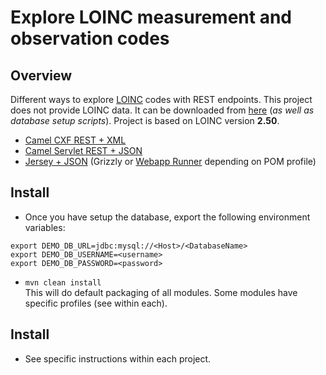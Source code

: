 # Explore LOINC measurement and observation codes
## Overview
Different ways to explore [LOINC](https://loinc.org) codes with REST endpoints. This project does not provide LOINC data. It can be downloaded from [here](https://loinc.org/downloads) (_as well as database setup scripts_). Project is based on LOINC version **2.50**.

* [Camel CXF REST + XML](camel-cxf)
* [Camel Servlet REST + JSON](camel-java-routes)
* [Jersey + JSON](Jersey) (Grizzly or [Webapp Runner](https://github.com/jsimone/webapp-runner) depending on POM profile)

## Install
* Once you have setup the database, export the following environment variables:
```
export DEMO_DB_URL=jdbc:mysql://<Host>/<DatabaseName>
export DEMO_DB_USERNAME=<username>
export DEMO_DB_PASSWORD=<password>
```
* `mvn clean install`  
This will do default packaging of all modules. Some modules have specific profiles (see within each).

## Install
* See specific instructions within each project.
